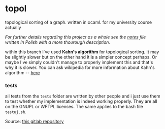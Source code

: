 # topol
topological sorting of a graph. written in ocaml. for my university
course actually

_For further details regarding this project as a whole see
the [notes](notes.org) file written in Polish with a more thourough description._

within this branch I've used __Kahn's algorithm__ for topological
sorting. It may be slightly slower but on the other hand it is a
simpler concept perhaps. Or maybe I've simply couldn't manage to
properly implement this and that's why it is slower. You can ask
wikipedia for  more information
about Kahn's algorithm -- [here](https://en.wikipedia.org/wiki/Topological_sorting#Kahn's_algorithm)


### tests
all tests from the `tests` folder are written by other people and i
just use them to test whether my implementation is indeed working
properly. They are all on the GNUPL or WFTPL licenses. The same
applies to the bash file `testuj.sh`.

Source: [this gitlab repository](https://gitlab.com/MIMUW-wpf/testy-topol/-/tree/master/)
